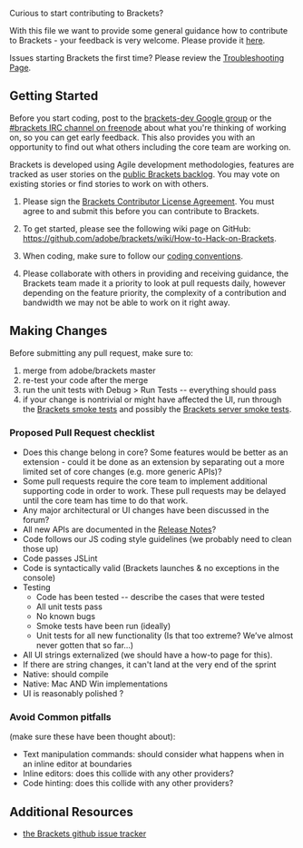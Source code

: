 Curious to start contributing to Brackets?


With this file we want to provide some general guidance how to contribute to Brackets - your feedback is very welcome. Please provide it [here](https://groups.google.com/forum/?fromgroups=#!topic/brackets-dev/yEsaied7Fq8).

Issues starting Brackets the first time? Please review the [Troubleshooting Page](https://github.com/adobe/brackets/wiki/Troubleshooting).         


## Getting Started

Before you start coding, post to the [brackets-dev Google group](http://groups.google.com/group/brackets-dev) or the [#brackets IRC channel on freenode](http://freenode.net) about what you're thinking of working on, so you can get early feedback. 
This also provides you with an opportunity to find out what others including the core team are working on.      


Brackets is developed using Agile development methodologies, features are tracked as user stories on the [public Brackets backlog](http://bit.ly/BracketsBacklog). You may vote on existing stories or find stories to work on with others.

1. Please sign the [Brackets Contributor License Agreement](http://dev.brackets.io/brackets-contributor-license-agreement.html). You must agree to and submit this before you can contribute to Brackets.

1. To get started, please see the following wiki page on GitHub: https://github.com/adobe/brackets/wiki/How-to-Hack-on-Brackets.

1. When coding, make sure to follow our [coding conventions](https://github.com/adobe/brackets/wiki/Brackets%20Coding%20Conventions).

1. Please collaborate with others in providing and receiving guidance, the Brackets team made it a priority to look at pull requests daily, however depending on the feature priority, the complexity of a contribution and bandwidth we may not be able to work on it right away.


## Making Changes

Before submitting any pull request, make sure to:

1. merge from adobe/brackets master
1. re-test your code after the merge
1. run the unit tests with Debug > Run Tests -- everything should pass
1. if your change is nontrivial or might have affected the UI, run through the [Brackets smoke tests](Brackets-Smoke-Tests) and possibly the [Brackets server smoke tests](Brackets-Server-Smoke-Tests).

### Proposed Pull Request checklist

* Does this change belong in core? Some features would be better as an extension - could it be done as an extension by separating out a more limited set of core changes (e.g. more generic APIs)?
* Some pull requests require the core team to implement additional supporting code in order to work. These pull requests may be delayed until the core team has time to do that work.
* Any major architectural or UI changes have been discussed in the forum?
* All new APIs are documented in the [Release Notes](https://github.com/adobe/brackets/wiki/Release-Notes)?
* Code follows our JS coding style guidelines (we probably need to clean those up)
* Code passes JSLint
* Code is syntactically valid (Brackets launches & no exceptions in the console)
* Testing
    * Code has been tested -- describe the cases that were tested
    * All unit tests pass
    * No known bugs
    * Smoke tests have been run (ideally)
    * Unit tests for all new functionality (Is that too extreme? We’ve almost never gotten that so far…)
* All UI strings externalized (we should have a how-to page for this).
* If there are string changes, it can't land at the very end of the sprint
* Native: should compile
* Native: Mac AND Win implementations
* UI is reasonably polished ?

### Avoid Common pitfalls
(make sure these have been thought about):
* Text manipulation commands: should consider what happens when in an inline editor at boundaries
* Inline editors: does this collide with any other providers?
* Code hinting: does this collide with any other providers?
 
 
## Additional Resources

* [the Brackets github issue tracker](https://github.com/adobe/brackets/issues)
